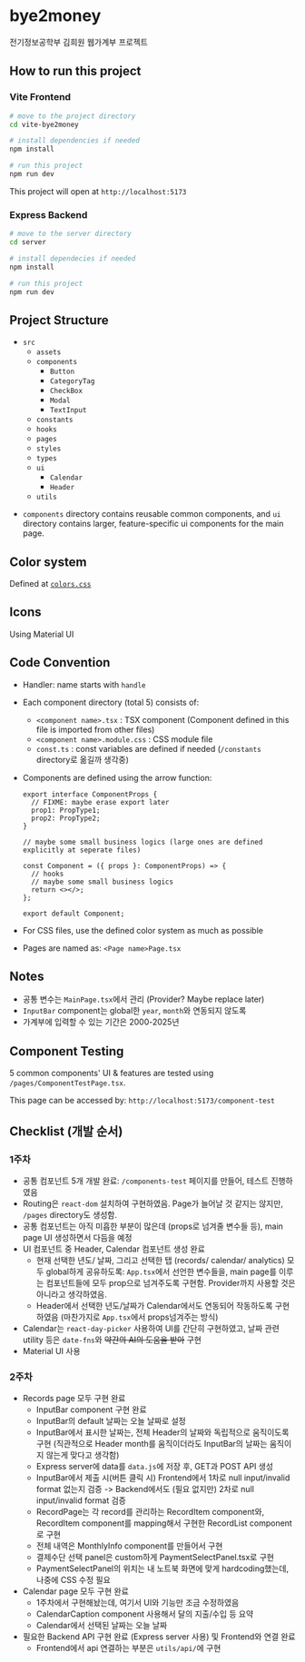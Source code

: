 # bye2money

전기정보공학부 김희원 웹가계부 프로젝트

## How to run this project

### Vite Frontend

```bash
# move to the project directory
cd vite-bye2money

# install dependencies if needed
npm install

# run this project
npm run dev
```

This project will open at `http://localhost:5173`

### Express Backend

```bash
# move to the server directory
cd server

# install dependecies if needed
npm install

# run this project
npm run dev
```

## Project Structure

- `src`
  - `assets`
  - `components`
    - `Button`
    - `CategoryTag`
    - `CheckBox`
    - `Modal`
    - `TextInput`
  - `constants`
  - `hooks`
  - `pages`
  - `styles`
  - `types`
  - `ui`
    - `Calendar`
    - `Header`
  - `utils`

* `components` directory contains reusable common components, and `ui` directory contains larger, feature-specific ui components for the main page.

## Color system

Defined at [`colors.css`](/vite-bye2money/src/styles/colors.css)

## Icons

Using Material UI

## Code Convention

- Handler: name starts with `handle`
- Each component directory (total 5) consists of:
  - `<component name>.tsx` : TSX component (Component defined in this file is imported from other files)
  - `<component name>.module.css` : CSS module file
  - `const.ts` : const variables are defined if needed (`/constants` directory로 옮길까 생각중)
- Components are defined using the arrow function:

  ```tsx
  export interface ComponentProps {
  	// FIXME: maybe erase export later
  	prop1: PropType1;
  	prop2: PropType2;
  }

  // maybe some small business logics (large ones are defined explicitly at seperate files)

  const Component = ({ props }: ComponentProps) => {
  	// hooks
  	// maybe some small business logics
  	return <></>;
  };

  export default Component;
  ```

- For CSS files, use the defined color system as much as possible
- Pages are named as: `<Page name>Page.tsx`

## Notes

- 공통 변수는 `MainPage.tsx`에서 관리 (Provider? Maybe replace later)
- `InputBar` component는 global한 `year`, `month`와 연동되지 않도록
- 가계부에 입력할 수 있는 기간은 2000-2025년

## Component Testing

5 common components' UI & features are tested using `/pages/ComponentTestPage.tsx`.

This page can be accessed by: `http://localhost:5173/component-test`

## Checklist (개발 순서)

### 1주차

- 공통 컴포넌트 5개 개발 완료: `/components-test` 페이지를 만들어, 테스트 진행하였음
- Routing은 `react-dom` 설치하여 구현하였음. Page가 늘어날 것 같지는 않지만, `/pages` directory도 생성함.
- 공통 컴포넌트는 아직 미흡한 부분이 많은데 (props로 넘겨줄 변수들 등), main page UI 생성하면서 다듬을 예정
- UI 컴포넌트 중 Header, Calendar 컴포넌트 생성 완료
  - 현재 선택한 년도/ 날짜, 그리고 선택한 탭 (records/ calendar/ analytics) 모두 global하게 공유하도록: `App.tsx`에서 선언한 변수들을, main page를 이루는 컴포넌트들에 모두 prop으로 넘겨주도록 구현함. Provider까지 사용할 것은 아니라고 생각하였음.
  - Header에서 선택한 년도/날짜가 Calendar에서도 연동되어 작동하도록 구현하였음 (마찬가지로 `App.tsx`에서 props넘겨주는 방식)
- Calendar는 `react-day-picker` 사용하여 UI를 간단히 구현하였고, 날짜 관련 utility 등은 `date-fns`와 ~~약간의 AI의 도움을 받아~~ 구현
- Material UI 사용

### 2주차

- Records page 모두 구현 완료
  - InputBar component 구현 완료
  - InputBar의 default 날짜는 오늘 날짜로 설정
  - InputBar에서 표시한 날짜는, 전체 Header의 날짜와 독립적으로 움직이도록 구현 (직관적으로 Header month를 움직이더라도 InputBar의 날짜는 움직이지 않는게 맞다고 생각함)
  - Express server에 data를 `data.js`에 저장 후, GET과 POST API 생성
  - InputBar에서 제출 시(버튼 클릭 시) Frontend에서 1차로 null input/invalid format 없는지 검증 -> Backend에서도 (필요 없지만) 2차로 null input/invalid format 검증
  - RecordPage는 각 record를 관리하는 RecordItem component와, RecordItem component를 mapping해서 구현한 RecordList component로 구현
  - 전체 내역은 MonthlyInfo component를 만들어서 구현
  - 결제수단 선택 panel은 custom하게 PaymentSelectPanel.tsx로 구현
  - PaymentSelectPanel의 위치는 내 노트북 화면에 맞게 hardcoding했는데, 나중에 CSS 수정 필요
- Calendar page 모두 구현 완료
  - 1주차에서 구현해놨는데, 여기서 UI와 기능만 조금 수정하였음
  - CalendarCaption component 사용해서 달의 지출/수입 등 요약
  - Calendar에서 선택된 날짜는 오늘 날짜
- 필요한 Backend API 구현 완료 (Express server 사용) 및 Frontend와 연결 완료
  - Frontend에서 api 연결하는 부분은 `utils/api/`에 구현
